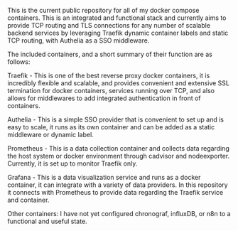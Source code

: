 This is the current public repository for all of my docker compose containers.
This is an integrated and functional stack and currently aims to provide TCP routing and TLS connections
for any number of scalable backend services by leveraging Traefik dynamic container labels and static TCP 
routing, with Authelia as a SSO middleware.

The included containers, and a short summary of their function are as follows:

Traefik - This is one of the best reverse proxy docker containers, it is incredibly flexible and scalable, and provides convenient and extensive SSL termination for docker containers, services running over TCP, and also allows for middlewares to add integrated authentication in front of containers.

Authelia - This is a simple SSO provider that is convenient to set up and is easy to scale, it runs as its own container and can be added as a static middleware or dynamic label.

Prometheus - This is a data collection container and collects data regarding the host system or docker environment through cadvisor and nodeexporter. Currently, it is set up to monitor Traefik only.

Grafana - This is a data visualization service and runs as a docker container, it can integrate with a variety of data providers. In this repository it connects with Prometheus to provide data regarding the Traefik service and container.

Other containers:
I have not yet configured chronograf, influxDB, or n8n to a functional and useful state.



